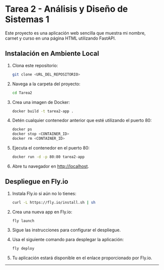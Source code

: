 
# Tarea 2 - Análisis y Diseño de Sistemas 1

Este proyecto es una aplicación web sencilla que muestra mi nombre, carnet y curso en una página HTML utilizando FastAPI.

## Instalación en Ambiente Local
1. Clona este repositorio:
   ```bash
   git clone <URL_DEL_REPOSITORIO>
   ```

2. Navega a la carpeta del proyecto:
   ```bash
   cd Tarea2
   ```

3. Crea una imagen de Docker:
   ```bash
   docker build -t tarea2-app .
   ```

4. Detén cualquier contenedor anterior que esté utilizando el puerto 80:
   ```bash
   docker ps
   docker stop <CONTAINER_ID>
   docker rm <CONTAINER_ID>
   ```

5. Ejecuta el contenedor en el puerto 80:
   ```bash
   docker run -d -p 80:80 tarea2-app
   ```

6. Abre tu navegador en [http://localhost](http://localhost).

## Despliegue en Fly.io
1. Instala Fly.io si aún no lo tienes:
   ```bash
   curl -L https://fly.io/install.sh | sh
   ```

2. Crea una nueva app en Fly.io:
   ```bash
   fly launch
   ```

3. Sigue las instrucciones para configurar el despliegue.

4. Usa el siguiente comando para desplegar la aplicación:
   ```bash
   fly deploy
   ```

5. Tu aplicación estará disponible en el enlace proporcionado por Fly.io.

---

